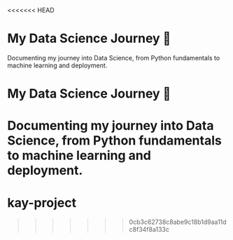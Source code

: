 <<<<<<< HEAD
# My Data Science Journey 🚀
Documenting my journey into Data Science, from Python fundamentals to machine learning and deployment.
# My Data Science Journey 🚀
Documenting my journey into Data Science, from Python fundamentals to machine learning and deployment.
=======
# kay-project
>>>>>>> 0cb3c62738c8abe9c18b1d9aa11dc8f34f8a133c
